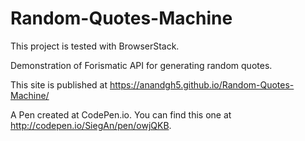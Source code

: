 # Random-Quotes-Machine

 This project is tested with BrowserStack.
 
 Demonstration of Forismatic API for generating random quotes.
 
  This site is published at https://anandgh5.github.io/Random-Quotes-Machine/
 
 A Pen created at CodePen.io. You can find this one at http://codepen.io/SiegAn/pen/owjQKB.

 
